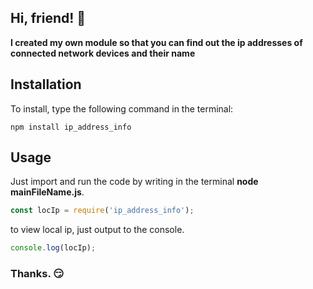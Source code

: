 ## Hi, friend! :wave:

**I created my own module so that you can find out the ip addresses of connected network devices and their name**

## Installation
To install, type the following command in the terminal:
```
npm install ip_address_info
```
## Usage
Just import and run the code by writing in the terminal **node mainFileName.js**.
```js
const locIp = require('ip_address_info');
```
to view local ip, just output to the console.

```js
console.log(locIp);
```
### Thanks. :smirk: